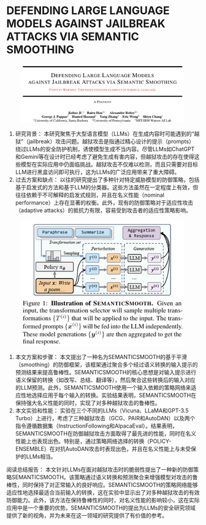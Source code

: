 # DEFENDING LARGE LANGUAGE MODELS  AGAINST JAILBREAK ATTACKS VIA SEMANTIC SMOOTHING

<figure><img src="../.gitbook/assets/image (11) (1) (1) (1) (1) (1) (1) (1) (1) (1) (1) (1) (1) (1) (1) (1) (1) (1).png" alt=""><figcaption></figcaption></figure>

1. 研究背景： 本研究聚焦于大型语言模型（LLMs）在生成内容时可能遇到的“越狱”（jailbreak）攻击问题。越狱攻击是指通过精心设计的提示（prompts）绕过LLMs的安全防护机制，诱使模型生成不当内容。尽管LLMs如ChatGPT和Gemini等在设计时已经考虑了避免生成有害内容，但越狱攻击的存在使得这些模型在实际应用中仍面临挑战。越狱攻击不仅难以检测，而且只需要对目标LLM进行黑盒访问即可执行，这为LLMs的广泛应用带来了重大障碍。
2. 过去方案和缺点： 以往的研究提出了多种针对特定威胁模型的防御策略，包括基于启发式的方法和基于LLM的分类器。这些方法虽然在一定程度上有效，但往往依赖于不可解释的启发式规则，并且在名义性能（nominal performance）上存在显著的权衡。此外，现有的防御策略对于适应性攻击（adaptive attacks）的抵抗力有限，容易受到攻击者的适应性策略影响。

<figure><img src="../.gitbook/assets/image (12) (1) (1) (1) (1) (1) (1) (1) (1) (1) (1) (1) (1) (1) (1) (1).png" alt=""><figcaption></figcaption></figure>

1. 本文方案和步骤： 本文提出了一种名为SEMANTICSMOOTH的基于平滑（smoothing）的防御框架，该框架通过聚合多个经过语义转换的输入提示的预测结果来提高鲁棒性。SEMANTICSMOOTH的核心思想是对输入提示进行语义保留的转换（如改写、总结、翻译等），然后聚合这些转换后的输入对应的LLM预测。此外，SEMANTICSMOOTH使用一个输入依赖的策略网络来适应性地选择应用于每个输入的转换。实验结果表明，SEMANTICSMOOTH在保持强大名义性能的同时，实现了对多种越狱攻击的鲁棒性。
2. 本文实验和性能： 实验在三个不同的LLMs（Vicuna、LLaMA和GPT-3.5 Turbo）上进行，考虑了三种越狱攻击（GCG、PAIR和AutoDAN）以及两个指令遵循数据集（InstructionFollowing和AlpacaEval）。结果表明，SEMANTICSMOOTH在防御越狱攻击方面取得了最先进的性能，同时在名义性能上也表现出色。特别是，通过策略网络选择的转换（POLICY-ENSEMBLE）在对抗AutoDAN攻击时表现出色，并且在名义性能上与未受保护的LLMs相当。

阅读总结报告： 本文针对LLMs在面对越狱攻击时的脆弱性提出了一种新的防御策略SEMANTICSMOOTH。该策略通过语义转换和预测聚合来增强模型对攻击的鲁棒性，同时保持了对正常输入的良好响应。SEMANTICSMOOTH的策略网络能够适应性地选择最适合当前输入的转换，这在实验中显示出了对多种越狱攻击的有效防御能力。此外，该方法在保持鲁棒性的同时，对名义性能的影响较小，这在实际应用中是一个重要的优势。SEMANTICSMOOTH的提出为LLMs的安全研究领域提供了新的视角，并为未来在这一领域的研究提供了有价值的参考。
